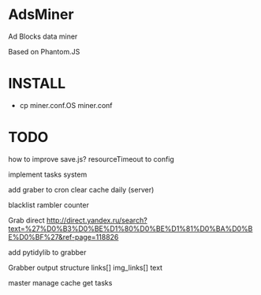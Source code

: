 AdsMiner
========
<p>Ad Blocks data miner</p>
<p>Based on Phantom.JS</p>

INSTALL
=======
<ul>
<li>cp miner.conf.OS miner.conf</li>
</ul>

TODO
====
how to improve save.js?
resourceTimeout to config 

implement tasks system

add graber to cron
clear cache daily (server)

blacklist rambler counter

Grab direct
http://direct.yandex.ru/search?text=%27%D0%B3%D0%BE%D1%80%D0%BE%D1%81%D0%BA%D0%BE%D0%BF%27&ref-page=118826

add pytidylib to grabber


Grabber output structure
links[]
img_links[]
text

master
 manage cache
 get tasks